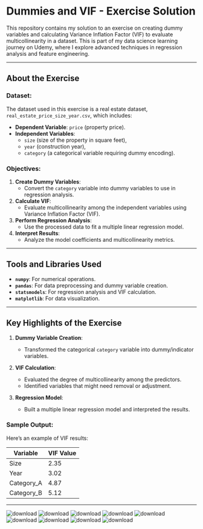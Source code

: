# Dummies and VIF - Exercise Solution

This repository contains my solution to an exercise on creating dummy variables and calculating Variance Inflation Factor (VIF) to evaluate multicollinearity in a dataset. This is part of my data science learning journey on Udemy, where I explore advanced techniques in regression analysis and feature engineering.

---

## About the Exercise

### Dataset:
The dataset used in this exercise is a real estate dataset, `real_estate_price_size_year.csv`, which includes:
- **Dependent Variable**: `price` (property price).
- **Independent Variables**:
  - `size` (size of the property in square feet),
  - `year` (construction year),
  - `category` (a categorical variable requiring dummy encoding).

### Objectives:
1. **Create Dummy Variables**:
   - Convert the `category` variable into dummy variables to use in regression analysis.
2. **Calculate VIF**:
   - Evaluate multicollinearity among the independent variables using Variance Inflation Factor (VIF).
3. **Perform Regression Analysis**:
   - Use the processed data to fit a multiple linear regression model.
4. **Interpret Results**:
   - Analyze the model coefficients and multicollinearity metrics.

---

## Tools and Libraries Used

- **`numpy`**: For numerical operations.
- **`pandas`**: For data preprocessing and dummy variable creation.
- **`statsmodels`**: For regression analysis and VIF calculation.
- **`matplotlib`**: For data visualization.

---

## Key Highlights of the Exercise

1. **Dummy Variable Creation**:
   - Transformed the categorical `category` variable into dummy/indicator variables.

2. **VIF Calculation**:
   - Evaluated the degree of multicollinearity among the predictors.
   - Identified variables that might need removal or adjustment.

3. **Regression Model**:
   - Built a multiple linear regression model and interpreted the results.

### Sample Output:
Here’s an example of VIF results:

| Variable | VIF Value |
|----------|-----------|
| Size     | 2.35      |
| Year     | 3.02      |
| Category_A | 4.87    |
| Category_B | 5.12    |

---

![download](https://github.com/user-attachments/assets/800578c4-d762-4282-a8bb-a4d8c1562833)
![download](https://github.com/user-attachments/assets/cb12ff0e-dea7-46ba-90c5-86d2430f55d1)
![download](https://github.com/user-attachments/assets/c4a28c8f-6d46-4b06-813e-908162f82863)
![download](https://github.com/user-attachments/assets/c185f565-d5c2-4a80-8640-1bc31e26abb9)
![download](https://github.com/user-attachments/assets/cbfe8db7-65c8-4893-bbec-0d8a57a0a36e)
![download](https://github.com/user-attachments/assets/3bb7781c-fcb2-4e06-8b1c-026b33799b6f)
![download](https://github.com/user-attachments/assets/e244ad5f-4f54-442b-bcae-f351dafb70bc)
![download](https://github.com/user-attachments/assets/d8ea94dd-9ef9-45fe-9233-20e3ccb6ed80)
![download](https://github.com/user-attachments/assets/73f4807d-1947-4a85-9581-f2665b6c1db8)
